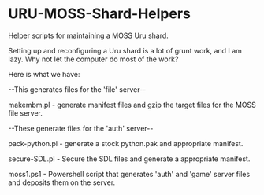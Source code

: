 URU-MOSS-Shard-Helpers
======================

Helper scripts for maintaining a MOSS Uru shard.

Setting up and reconfiguring a Uru shard is a lot of grunt work, and I am lazy.
Why not let the computer do most of the work?

Here is what we have:

--This generates files for the 'file' server--

makembm.pl      - generate manifest files and gzip the target files for the MOSS file server.

--These generate files for the 'auth' server--

pack-python.pl  - generate a stock python.pak and appropriate manifest.

secure-SDL.pl   - Secure the SDL files and generate a appropriate manifest.

moss1.ps1 - Powershell script that generates 'auth' and 'game' server files and deposits them on the server.
  